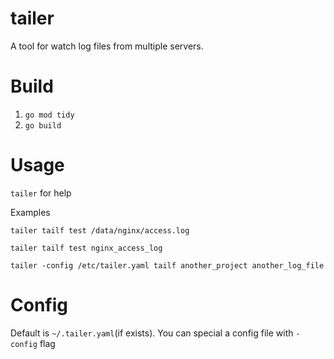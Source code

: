 # tailer
A tool for watch log files from multiple servers.

# Build

1. `go mod tidy`
2. `go build`

# Usage

`tailer` for help

Examples

`tailer tailf test /data/nginx/access.log`

`tailer tailf test nginx_access_log`

`tailer -config /etc/tailer.yaml tailf another_project another_log_file`

# Config

Default is `~/.tailer.yaml`(if exists). You can special a config file with `-config` flag

